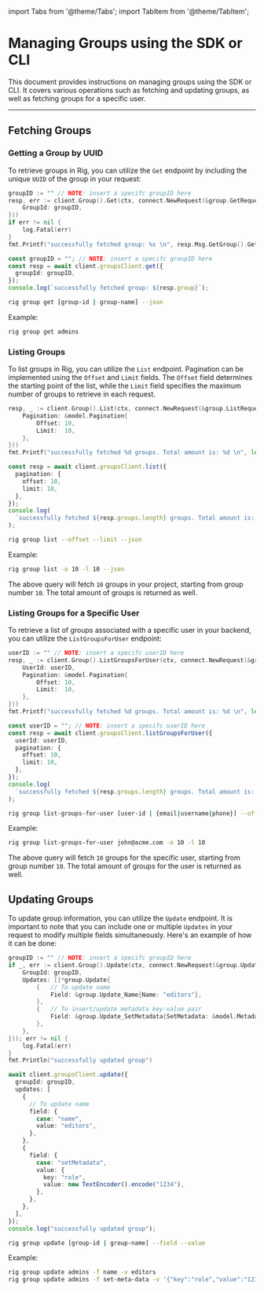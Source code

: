---
---

import Tabs from '@theme/Tabs';
import TabItem from '@theme/TabItem';

# Managing Groups using the SDK or CLI

This document provides instructions on managing groups using the SDK or CLI. It covers various operations such as fetching and updating groups, as well as fetching groups for a specific user.

<hr class="solid" />

## Fetching Groups

### Getting a Group by UUID

To retrieve groups in Rig, you can utilize the `Get` endpoint by including the unique `UUID` of the group in your request:

<Tabs>
<TabItem value="go" label="Golang SDK">

```go
groupID := "" // NOTE: insert a specifc groupID here
resp, err := client.Group().Get(ctx, connect.NewRequest(&group.GetRequest{
    GroupId: groupID,
}))
if err != nil {
    log.Fatal(err)
}
fmt.Printf("successfully fetched group: %s \n", resp.Msg.GetGroup().GetName())
```

</TabItem>
<TabItem value="typescript" label="Typescript SDK">

```typescript
const groupID = ""; // NOTE: insert a specifc groupID here
const resp = await client.groupsClient.get({
  groupId: groupID,
});
console.log(`successfully fetched group: ${resp.group}`);
```

</TabItem>
<TabItem value="cli" label="CLI">

```sh
rig group get [group-id | group-name] --json
```

Example:

```sh
rig group get admins
```

</TabItem>
</Tabs>

### Listing Groups

To list groups in Rig, you can utilize the `List` endpoint. Pagination can be implemented using the `Offset` and `Limit` fields. The `Offset` field determines the starting point of the list, while the `Limit` field specifies the maximum number of groups to retrieve in each request.
<Tabs>
<TabItem value="go" label="Golang SDK">

```go
resp, _ := client.Group().List(ctx, connect.NewRequest(&group.ListRequest{
    Pagination: &model.Pagination{
        Offset: 10,
        Limit:  10,
    },
}))
fmt.Printf("successfully fetched %d groups. Total amount is: %d \n", len(resp.Msg.GetGroups()), resp.Msg.GetTotal())
```

</TabItem>
<TabItem value="typescript" label="Typescript SDK">

```typescript
const resp = await client.groupsClient.list({
  pagination: {
    offset: 10,
    limit: 10,
  },
});
console.log(
  `successfully fetched ${resp.groups.length} groups. Total amount is: ${resp.total}`,
);
```

</TabItem>

<TabItem value="cli" label="CLI">

```sh
rig group list --offset --limit --json
```

Example:

```sh
rig group list -o 10 -l 10 --json
```

</TabItem>
</Tabs>

The above query will fetch `10` groups in your project, starting from group number `10`. The total amount of groups is returned as well.

### Listing Groups for a Specific User

To retrieve a list of groups associated with a specific user in your backend, you can utilize the `ListGroupsForUser` endpoint:
<Tabs>
<TabItem value="go" label="Golang SDK">

```go
userID := "" // NOTE: insert a specifc userID here
resp, _ := client.Group().ListGroupsForUser(ctx, connect.NewRequest(&group.ListGroupsForUserRequest{
    UserId: userID,
    Pagination: &model.Pagination{
        Offset: 10,
        Limit:  10,
    },
}))
fmt.Printf("successfully fetched %d groups. Total amount is: %d \n", len(resp.Msg.GetGroups()), resp.Msg.GetTotal())
```

</TabItem>
<TabItem value="typescript" label="Typescript SDK">

```typescript
const userID = ""; // NOTE: insert a specifc userID here
const resp = await client.groupsClient.listGroupsForUser({
  userId: userID,
  pagination: {
    offset: 10,
    limit: 10,
  },
});
console.log(
  `successfully fetched ${resp.groups.length} groups. Total amount is: ${resp.total}`,
);
```

</TabItem>

<TabItem value="cli" label="CLI">

```sh
rig group list-groups-for-user [user-id | {email|username|phone}] --offset --limit --json
```

Example:

```sh
rig group list-groups-for-user john@acme.com -o 10 -l 10
```

</TabItem>
</Tabs>

The above query will fetch `10` groups for the specific user, starting from group number `10`. The total amount of groups for the user is returned as well.

## Updating Groups

To update group information, you can utilize the `Update` endpoint. It is important to note that you can include one or multiple `Updates` in your request to modify multiple fields simultaneously. Here's an example of how it can be done:

<Tabs>
<TabItem value="go" label="Golang SDK">

```go
groupID := "" // NOTE: insert a specifc groupID here
if _, err := client.Group().Update(ctx, connect.NewRequest(&group.UpdateRequest{
    GroupId: groupID,
    Updates: []*group.Update{
        {   // To update name
            Field: &group.Update_Name{Name: "editors"},
        },
        {   // To insert/update metadata key-value pair
            Field: &group.Update_SetMetadata{SetMetadata: &model.Metadata{Key: "role", Value: []byte("1234")}},
        },
    },
})); err != nil {
    log.Fatal(err)
}
fmt.Println("successfully updated group")
```

</TabItem>
<TabItem value="typescript" label="Typescript SDK">

```typescript
await client.groupsClient.update({
  groupId: groupID,
  updates: [
    {
      // To update name
      field: {
        case: "name",
        value: "editors",
      },
    },
    {
      field: {
        case: "setMetadata",
        value: {
          key: "role",
          value: new TextEncoder().encode("1234"),
        },
      },
    },
  ],
});
console.log("successfully updated group");
```

</TabItem>
<TabItem value="cli" label="CLI">

```sh
rig group update [group-id | group-name] --field --value
```

Example:

```sh
rig group update admins -f name -v editors
rig group update admins -f set-meta-data -v '{"key":"role","value":"1234"}'
```

</TabItem>
</Tabs>
